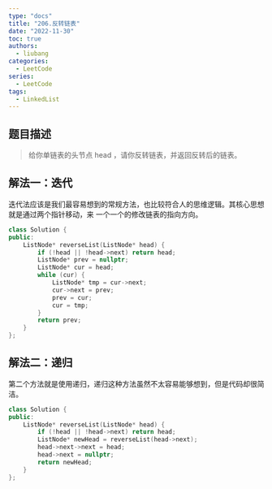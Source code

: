 ```yaml
---
type: "docs"
title: "206.反转链表"
date: "2022-11-30"
toc: true
authors:
  - liubang
categories:
  - LeetCode
series:
  - LeetCode
tags:
  - LinkedList
---
```


## 题目描述

> 给你单链表的头节点 head ，请你反转链表，并返回反转后的链表。

## 解法一：迭代

迭代法应该是我们最容易想到的常规方法，也比较符合人的思维逻辑。其核心思想就是通过两个指针移动，来
一个一个的修改链表的指向方向。

```cpp
class Solution {
public:
    ListNode* reverseList(ListNode* head) {
        if (!head || !head->next) return head;
        ListNode* prev = nullptr;
        ListNode* cur = head;
        while (cur) {
            ListNode* tmp = cur->next;
            cur->next = prev;
            prev = cur;
            cur = tmp;
        }
        return prev;
    }
};
```

## 解法二：递归

第二个方法就是使用递归，递归这种方法虽然不太容易能够想到，但是代码却很简洁。

```cpp
class Solution {
public:
    ListNode* reverseList(ListNode* head) {
        if (!head || !head->next) return head;
        ListNode* newHead = reverseList(head->next);
        head->next->next = head;
        head->next = nullptr;
        return newHead;
    }
};
```
